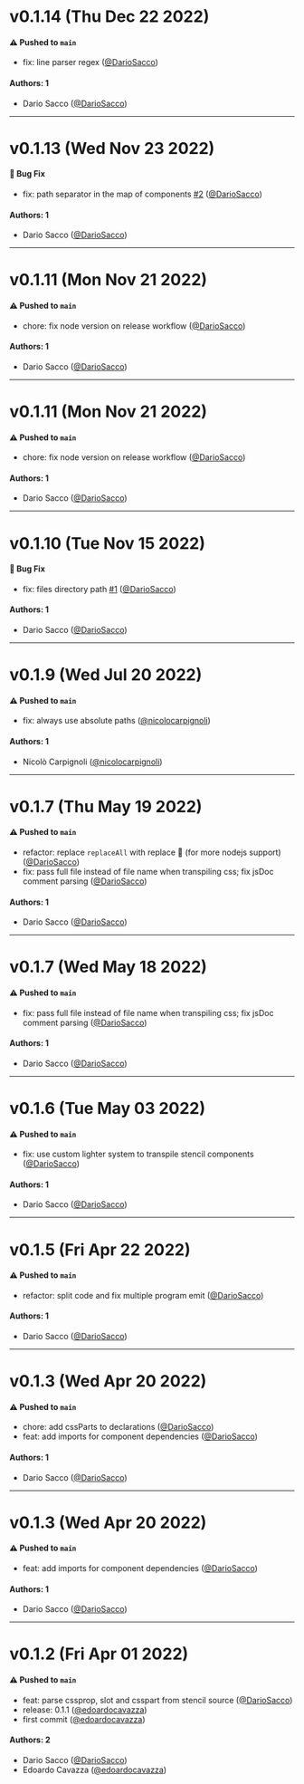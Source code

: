 # v0.1.14 (Thu Dec 22 2022)

#### ⚠️ Pushed to `main`

- fix: line parser regex ([@DarioSacco](https://github.com/DarioSacco))

#### Authors: 1

- Dario Sacco ([@DarioSacco](https://github.com/DarioSacco))

---

# v0.1.13 (Wed Nov 23 2022)

#### 🐛 Bug Fix

- fix: path separator in the map of components [#2](https://github.com/ZanichelliEditore/storybook-addon-stencil/pull/2) ([@DarioSacco](https://github.com/DarioSacco))

#### Authors: 1

- Dario Sacco ([@DarioSacco](https://github.com/DarioSacco))

---

# v0.1.11 (Mon Nov 21 2022)

#### ⚠️ Pushed to `main`

- chore: fix node version on release workflow ([@DarioSacco](https://github.com/DarioSacco))

#### Authors: 1

- Dario Sacco ([@DarioSacco](https://github.com/DarioSacco))

---

# v0.1.11 (Mon Nov 21 2022)

#### ⚠️ Pushed to `main`

- chore: fix node version on release workflow ([@DarioSacco](https://github.com/DarioSacco))

#### Authors: 1

- Dario Sacco ([@DarioSacco](https://github.com/DarioSacco))

---

# v0.1.10 (Tue Nov 15 2022)

#### 🐛 Bug Fix

- fix: files directory path [#1](https://github.com/ZanichelliEditore/storybook-addon-stencil/pull/1) ([@DarioSacco](https://github.com/DarioSacco))

#### Authors: 1

- Dario Sacco ([@DarioSacco](https://github.com/DarioSacco))

---

# v0.1.9 (Wed Jul 20 2022)

#### ⚠️ Pushed to `main`

- fix: always use absolute paths ([@nicolocarpignoli](https://github.com/nicolocarpignoli))

#### Authors: 1

- Nicolò Carpignoli ([@nicolocarpignoli](https://github.com/nicolocarpignoli))

---

# v0.1.7 (Thu May 19 2022)

#### ⚠️ Pushed to `main`

- refactor: replace `replaceAll` with replace 🤪 (for more nodejs support) ([@DarioSacco](https://github.com/DarioSacco))
- fix: pass full file instead of file name when transpiling css; fix jsDoc comment parsing ([@DarioSacco](https://github.com/DarioSacco))

#### Authors: 1

- Dario Sacco ([@DarioSacco](https://github.com/DarioSacco))

---

# v0.1.7 (Wed May 18 2022)

#### ⚠️ Pushed to `main`

- fix: pass full file instead of file name when transpiling css; fix jsDoc comment parsing ([@DarioSacco](https://github.com/DarioSacco))

#### Authors: 1

- Dario Sacco ([@DarioSacco](https://github.com/DarioSacco))

---

# v0.1.6 (Tue May 03 2022)

#### ⚠️ Pushed to `main`

- fix: use custom lighter system to transpile stencil components ([@DarioSacco](https://github.com/DarioSacco))

#### Authors: 1

- Dario Sacco ([@DarioSacco](https://github.com/DarioSacco))

---

# v0.1.5 (Fri Apr 22 2022)

#### ⚠️ Pushed to `main`

- refactor: split code and fix multiple program emit ([@DarioSacco](https://github.com/DarioSacco))

#### Authors: 1

- Dario Sacco ([@DarioSacco](https://github.com/DarioSacco))

---

# v0.1.3 (Wed Apr 20 2022)

#### ⚠️ Pushed to `main`

- chore: add cssParts to declarations ([@DarioSacco](https://github.com/DarioSacco))
- feat: add imports for component dependencies ([@DarioSacco](https://github.com/DarioSacco))

#### Authors: 1

- Dario Sacco ([@DarioSacco](https://github.com/DarioSacco))

---

# v0.1.3 (Wed Apr 20 2022)

#### ⚠️ Pushed to `main`

- feat: add imports for component dependencies ([@DarioSacco](https://github.com/DarioSacco))

#### Authors: 1

- Dario Sacco ([@DarioSacco](https://github.com/DarioSacco))

---

# v0.1.2 (Fri Apr 01 2022)

#### ⚠️ Pushed to `main`

- feat: parse cssprop, slot and csspart from stencil source ([@DarioSacco](https://github.com/DarioSacco))
- release: 0.1.1 ([@edoardocavazza](https://github.com/edoardocavazza))
- first commit ([@edoardocavazza](https://github.com/edoardocavazza))

#### Authors: 2

- Dario Sacco ([@DarioSacco](https://github.com/DarioSacco))
- Edoardo Cavazza ([@edoardocavazza](https://github.com/edoardocavazza))
